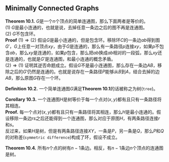## Minimally Connected Graphs
**Theorem 10.1.** $G$是一个$n$个顶点的简单连通图，那么下面两者是等价的。  
(1) $G$是最小连通的，也就是说，去掉任意一条边之后的图不再是连通图。  
(2) $G$不包含环。  
**Proof** $(1)\Rightarrow(2)$ 假设$G$是最小连通的，但是包含环。移除环$C$的一条边$ab$得到图$G'$，$G$上任意一对顶点$xy$，由于$G$是连通的，那么有一条路径$p$连接$xy$，如果$p$不包含$ab$，那么$xy$是连通的，如果$p$包含，那么把$ab$换成$ab$相对的一段弧，那么$xy$还是连通的，也就是$G'$是连通图，和最小连通的概念矛盾。  
$(2)\Rightarrow(1)$ 证明其逆否命题成立。假设$G$不是最小连通图，那么存在一条边$AB$，移除之后的$G'$仍然是连通的。也就是说存在一条路径$P$能够从$B$到$A$，结合去掉的边$AB$，那么原图$G$存在一个环。

**Definition 10.2.** 一个简单连通图$G$满足**Theorem 10.1**的话被称之为树(`tree`)。

**Corollary 10.3.** 一个连通图$H$是树等价于每一个点对$(x,y)$都有且只有一条路径将其相连。  
**Proof.** 每一个点对$(x,y)$都有且只有一条路径将其相连，那么$H$是最小连通的。假设移除一条边$rs$之后还能得到一个连通图，那么对应于原图$H$，有两条路径连接$r$和$s$。  
反过来，如果$H$是树，但是有两条路径连接$XY$，一条是$P$，另一条是$Q$，那么$P$和$Q$的对称差(`symmetric difference`)构成了环，假设不成立。

**Theorem 10.4.** 所有$n$个点的树有$n-1$条边。相反，有$n-1$条边$n$个顶点的连通图是树。
